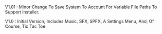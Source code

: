 V1.01 :
Minor Change To Save System To Account For Variable File Paths To Support Installer.

V1.0 :
Initial Version, Includes Music, SFX, SPFX, A Settings Menu, And, Of Course, Tic Tac Toe.
